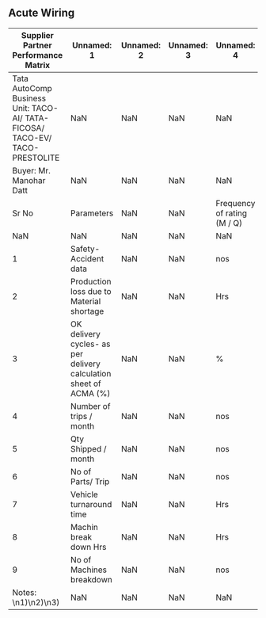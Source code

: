 ## Acute Wiring
| Supplier Partner Performance Matrix | Unnamed: 1 | Unnamed: 2 | Unnamed: 3 | Unnamed: 4 | Unnamed: 5 | Unnamed: 6 | Unnamed: 7 | Unnamed: 8 | Unnamed: 9 | Unnamed: 10 | Unnamed: 11 | Unnamed: 12 | Unnamed: 13 | Unnamed: 14 | Unnamed: 15 | Unnamed: 16 | Unnamed: 17 | Unnamed: 18 | Unnamed: 19 |
| --- | --- | --- | --- | --- | --- | --- | --- | --- | --- | --- | --- | --- | --- | --- | --- | --- | --- | --- | --- |
| Tata AutoComp Business Unit: TACO-AI/ TATA-FICOSA/ TACO-EV/ TACO-PRESTOLITE | NaN | NaN | NaN | NaN | NaN | NaN | NaN | NaN | NaN | NaN | Name of Supplier Partner: Acute Harness Technologies | NaN | NaN | NaN | NaN | NaN | NaN | NaN | NaN |
| Buyer: Mr. Manohar Datt | NaN | NaN | NaN | NaN | NaN | NaN | NaN | NaN | NaN | NaN | SPOC: Mr. Ganesh Kotwal | NaN | NaN | NaN | NaN | NaN | NaN | NaN | NaN |
| Sr No | Parameters | NaN | NaN | Frequency of rating (M / Q) | Rating | NaN | NaN | NaN | NaN | NaN | NaN | NaN | NaN | NaN | NaN | NaN | NaN | Responsible person | Remarks |
| NaN | NaN | NaN | NaN | NaN | Jan | Feb | Mar | Apr | May | Jun | Jul | Aug | Sep | Oct | Nov | Dec | Average | NaN | NaN |
| 1 | Safety- Accident data | NaN | NaN | nos | NaN | 0 | 0 | 0 | 0 | 0 | NaN | NaN | NaN | NaN | NaN | NaN | 0 | NaN | NaN |
| 2 | Production loss due to Material shortage | NaN | NaN | Hrs | NaN | 0 | 0 | 0 | 0 | 0 | NaN | NaN | NaN | NaN | NaN | NaN | 0 | NaN | NaN |
| 3 | OK delivery cycles- as per delivery calculation sheet of ACMA (%) | NaN | NaN | % | NaN | 100 | 100 | 100 | 100 | 100 | NaN | NaN | NaN | NaN | NaN | NaN | 100 | NaN | NaN |
| 4 | Number of trips / month | NaN | NaN | nos | NaN | 2 | 7 | 9 | 12 | 23 | NaN | NaN | NaN | NaN | NaN | NaN | 10.6 | NaN | NaN |
| 5 | Qty Shipped / month | NaN | NaN | nos | NaN | 2000 | 1611 | 9688 | 9148 | 12091 | NaN | NaN | NaN | NaN | NaN | NaN | 6907.6 | NaN | NaN |
| 6 | No of Parts/ Trip | NaN | NaN | nos | NaN | 1000 | 230.142857 | 1076.444444 | 762.333333 | 525.695652 | NaN | NaN | NaN | NaN | NaN | NaN | NaN | NaN | NaN |
| 7 | Vehicle turnaround time | NaN | NaN | Hrs | NaN | 1 | 1 | 1 | 1 | 1 | NaN | NaN | NaN | NaN | NaN | NaN | 1 | NaN | NaN |
| 8 | Machin break down Hrs | NaN | NaN | Hrs | NaN | 1 | 0 | 0 | 0 | 0 | NaN | NaN | NaN | NaN | NaN | NaN | 0.2 | NaN | NaN |
| 9 | No of Machines breakdown | NaN | NaN | nos | NaN | 1 | 0 | 0 | 0 | 0 | NaN | NaN | NaN | NaN | NaN | NaN | 0.2 | NaN | NaN |
| Notes: \n1)\n2)\n3) | NaN | NaN | NaN | NaN | NaN | NaN | NaN | NaN | NaN | NaN | NaN | NaN | NaN | NaN | NaN | NaN | NaN | NaN | NaN |
